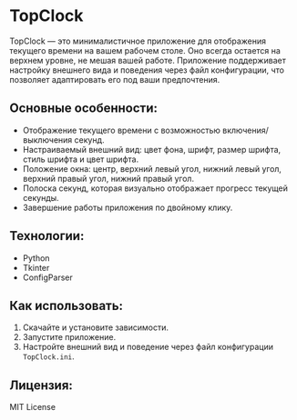 # TopClock

TopClock — это минималистичное приложение для отображения текущего времени на вашем рабочем столе. Оно всегда остается на верхнем уровне, не мешая вашей работе. Приложение поддерживает настройку внешнего вида и поведения через файл конфигурации, что позволяет адаптировать его под ваши предпочтения.

## Основные особенности:
- Отображение текущего времени с возможностью включения/выключения секунд.
- Настраиваемый внешний вид: цвет фона, шрифт, размер шрифта, стиль шрифта и цвет шрифта.
- Положение окна: центр, верхний левый угол, нижний левый угол, верхний правый угол, нижний правый угол.
- Полоска секунд, которая визуально отображает прогресс текущей секунды.
- Завершение работы приложения по двойному клику.

## Технологии:
- Python
- Tkinter
- ConfigParser

## Как использовать:
1. Скачайте и установите зависимости.
2. Запустите приложение.
3. Настройте внешний вид и поведение через файл конфигурации `TopClock.ini`.

## Лицензия:
MIT License
